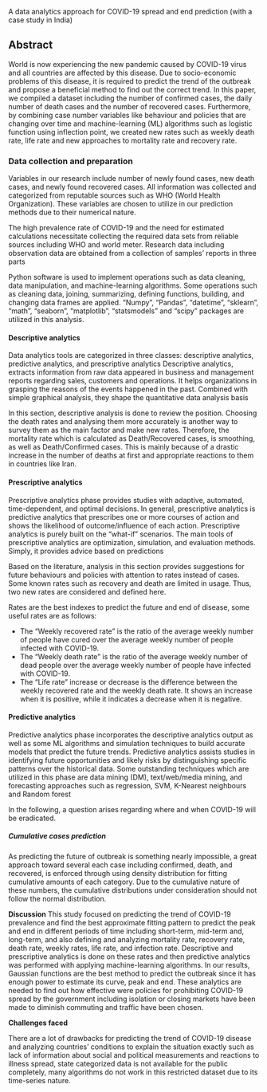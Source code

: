 A data analytics approach for COVID-19 spread and end prediction (with a case study in India)


## **Abstract**

World is now experiencing the new pandemic caused by COVID-19 virus and all countries are affected by this disease. Due to socio-economic problems of this disease, it is required to predict the trend of the outbreak and propose a beneficial method to find out the correct trend. In this paper, we compiled a dataset including the number of confirmed cases, the daily number of death cases and the number of recovered cases. Furthermore, by combining case number variables like behaviour and policies that are changing over time and machine-learning (ML) algorithms such as logistic function using inflection point, we created new rates such as weekly death rate, life rate and new approaches to mortality rate and recovery rate. 
### **Data collection and preparation**
Variables in our research include number of newly found cases, new death cases, and newly found recovered cases. All information was collected and categorized from reputable sources such as WHO (World Health Organization). These variables are chosen to utilize in our prediction methods due to their numerical nature.

The high prevalence rate of COVID-19 and the need for estimated calculations necessitate collecting the required data sets from reliable sources including WHO and world meter. Research data including observation data are obtained from a collection of samples’ reports in three parts 

Python software is used to implement operations such as data cleaning, data manipulation, and machine-learning algorithms. Some operations such as cleaning data, joining, summarizing, defining functions, building, and changing data frames are applied. “Numpy”, “Pandas”, “datetime”, “sklearn”, “math”, “seaborn”, “matplotlib”, “statsmodels” and “scipy” packages are utilized in this analysis.

#### **Descriptive analytics**
Data analytics tools are categorized in three classes: descriptive analytics, predictive analytics, and prescriptive analytics Descriptive analytics, extracts information from raw data appeared in business and management reports regarding sales, customers and operations. It helps organizations in grasping the reasons of the events happened in the past. Combined with simple graphical analysis, they shape the quantitative data analysis basis 

In this section, descriptive analysis is done to review the position. Choosing the death rates and analysing them more accurately is another way to survey them as the main factor and make new rates. Therefore, the mortality rate which is calculated as Death/Recovered cases, is smoothing, as well as Death/Confirmed cases. This is mainly because of a drastic increase in the number of deaths at first and appropriate reactions to them in countries like Iran.
#### **Prescriptive analytics**
Prescriptive analytics phase provides studies with adaptive, automated, time-dependent, and optimal decisions. In general, prescriptive analytics is predictive analytics that prescribes one or more courses of action and shows the likelihood of outcome/influence of each action. Prescriptive analytics is purely built on the “what-if” scenarios. The main tools of prescriptive analytics are optimization, simulation, and evaluation methods. Simply, it provides advice based on predictions 

Based on the literature, analysis in this section provides suggestions for future behaviours and policies with attention to rates instead of cases. Some known rates such as recovery and death are limited in usage. Thus, two new rates are considered and defined here.

Rates are the best indexes to predict the future and end of disease, some useful rates are as follows:

- The “Weekly recovered rate” is the ratio of the average weekly number of people have cured over the average weekly number of people infected with COVID-19.
- The “Weekly death rate” is the ratio of the average weekly number of dead people over the average weekly number of people have infected with COVID-19.
- The “Life rate” increase or decrease is the difference between the weekly recovered rate and the weekly death rate. It shows an increase when it is positive, while it indicates a decrease when it is negative.
#### **Predictive analytics**
Predictive analytics phase incorporates the descriptive analytics output as well as some ML algorithms and simulation techniques to build accurate models that predict the future trends. Predictive analytics assists studies in identifying future opportunities and likely risks by distinguishing specific patterns over the historical data. Some outstanding techniques which are utilized in this phase are data mining (DM), text/web/media mining, and forecasting approaches such as regression, SVM, K-Nearest neighbours and Random forest

In the following, a question arises regarding where and when COVID-19 will be eradicated.
##### **Cumulative cases prediction**
As predicting the future of outbreak is something nearly impossible, a great approach toward several each case including confirmed, death, and recovered, is enforced through using density distribution for fitting cumulative amounts of each category. Due to the cumulative nature of these numbers, the cumulative distributions under consideration should not follow the normal distribution.

**Discussion**
This study focused on predicting the trend of COVID-19 prevalence and find the best approximate fitting pattern to predict the peak and end in different periods of time including short-term, mid-term and, long-term, and also defining and analyzing mortality rate, recovery rate, death rate, weekly rates, life rate, and infection rate. Descriptive and prescriptive analytics is done on these rates and then predictive analytics was performed with applying machine-learning algorithms. In our results, Gaussian functions are the best method to predict the outbreak since it has enough power to estimate its curve, peak and end. These analytics are needed to find out how effective were policies for prohibiting COVID-19 spread by the government including isolation or closing markets have been made to diminish commuting and traffic have been chosen.


**Challenges faced**

There are a lot of drawbacks for predicting the trend of COVID-19 disease and analyzing countries’ conditions to explain the situation exactly such as lack of information about social and political measurements and reactions to illness spread, state categorized data is not available for the public completely, many algorithms do not work in this restricted dataset due to its time-series nature.


